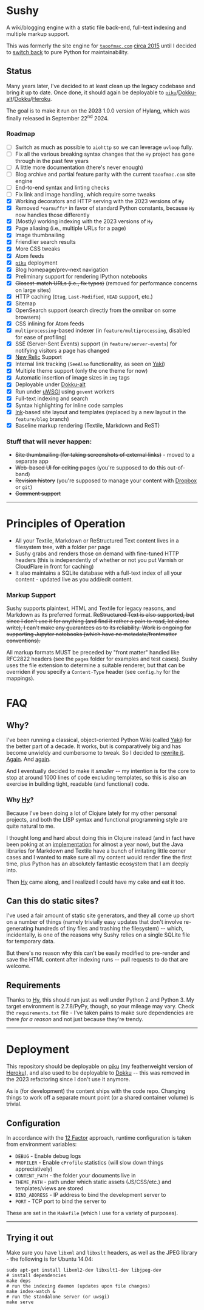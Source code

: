 # Sushy

A wiki/blogging engine with a static file back-end, full-text indexing and multiple markup support.

This was formerly the site engine for [`taoofmac.com`](https://taoofmac.com) [circa 2015](https://taoofmac.com/space/blog/2015/02/01/1930) until I decided to [switch back](https://taoofmac.com/space/blog/2018/07/08/1330) to pure Python for maintainability. 

## Status

Many years later, I've decided to at least clean up the legacy codebase and bring it up to date. Once done, it should again be deployable to [`piku`][piku]/[Dokku-alt][da]/[Dokku][dokku]/[Heroku][heroku].

The goal is to make it run on the <strike>2023</strike> 1.0.0 version of Hylang, which was finally released in September 22<sup>nd</sup> 2024.

### Roadmap

* [ ] Switch as much as possible to `aiohttp` so we can leverage `uvloop` fully.
* [ ] Fix all the various breaking syntax changes that the `Hy` project has gone through in the past few years
* [ ] A little more documentation (there's never enough)
* [ ] Blog archive and partial feature parity with the current `taoofmac.com` site engine
* [ ] End-to-end syntax and linting checks
* [ ] Fix link and image handling, which require some tweaks
* [x] Working decorators and HTTP serving with the 2023 versions of `Hy`
* [x] Removed `*earmuffs*` in favor of standard Python constants, because `Hy` now handles those differently 
* [x] (Mostly) working indexing with the 2023 versions of `Hy`
* [x] Page aliasing (i.e., multiple URLs for a page)
* [x] Image thumbnailing
* [x] Friendlier search results
* [x] More CSS tweaks
* [x] Atom feeds
* [x] [`piku`][piku] deployment
* [x] Blog homepage/prev-next navigation
* [x] Preliminary support for rendering IPython notebooks
* [x] <strike>Closest-match URLs (i.e., fix typos)</strike> (removed for performance concerns on large sites)
* [x] HTTP caching (`Etag`, `Last-Modified`, `HEAD` support, etc.)
* [x] Sitemap
* [x] OpenSearch support (search directly from the omnibar on some browsers)
* [x] CSS inlining for Atom feeds
* [x] `multiprocessing`-based indexer (in `feature/multiprocessing`, disabled for ease of profiling)
* [x] SSE (Server-Sent Events) support (in `feature/server-events`) for notifying visitors a page has changed 
* [x] [New Relic][nr] Support
* [x] Internal link tracking (`SeeAlso` functionality, as seen on [Yaki][y])
* [x] Multiple theme support (only the one theme for now)
* [x] Automatic insertion of image sizes in `img` tags
* [x] Deployable under [Dokku-alt][da]
* [x] Run under [uWSGI][uwsgi] using `gevent` workers
* [x] Full-text indexing and search
* [x] Syntax highlighting for inline code samples
* [x] [Ink][ink]-based site layout and templates (replaced by a new layout in the `feature/blog` branch)
* [x] Baseline markup rendering (Textile, Markdown and ReST)

### Stuff that will never happen:

* <strike>Site thumbnailing (for taking screenshots of external links)</strike> - moved to a separate app
* <strike>Web-based UI for editing pages</strike> (you're supposed to do this out-of-band)
* <strike>Revision history</strike> (you're supposed to manage your content with [Dropbox][db] or `git`)
* <strike>Comment support</strike>

---

# Principles of Operation

* All your Textile, Markdown or ReStructured Text content lives in a filesystem tree, with a folder per page
* Sushy grabs and renders those on demand with fine-tuned HTTP headers (this is independently of whether or not you put Varnish or CloudFlare in front for caching)
* It also maintains a SQLite database with a full-text index of all your content - updated live as you add/edit content.

### Markup Support

Sushy supports plaintext, HTML and Textile for legacy reasons, and Markdown as its preferred format. <strike>ReStructured Text is also supported, but since I don't use it for anything (and find it rather a pain to read, let alone write), I can't make any guarantees as to its reliability. Work is ongoing for supporting Jupyter notebooks (which have no metadata/frontmatter conventions).</strike>

All markup formats MUST be preceded by "front matter" handled like RFC2822 headers (see the `pages` folder for examples and test cases). Sushy uses the file extension to determine a suitable renderer, but that can be overriden if you specify a `Content-Type` header (see `config.hy` for the mappings).

# FAQ

## Why?

I've been running a classical, object-oriented Python Wiki (called [Yaki][y]) for the better part of a decade. It works, but is comparatively big and has become unwieldy and cumbersome to tweak. So I decided to [rewrite it][tng]. [Again][gae]. And [again][clj].

And I eventually decided to make it _smaller_ -- my intention is for the core to stop at around 1000 lines of code excluding templates, so this is also an exercise in building tight, readable (and functional) code.

### Why [Hy][hy]?

Because I've been doing a lot of Clojure lately for my other personal projects, and both the LISP syntax and functional programming style are quite natural to me.

I thought long and hard about doing this in Clojure instead (and in fact have been poking at an [implementation][clj] for almost a year now), but the Java libraries for Markdown and Textile have a bunch of irritating little corner cases and I wanted to make sure all my content would render fine the first time, plus Python has an absolutely fantastic ecosystem that I am deeply into.

Then [Hy][hy] came along, and I realized I could have my cake and eat it too.

## Can this do static sites?

I've used a fair amount of static site generators, and they all come up short on a number of things (namely trivially easy updates that don't involve re-generating hundreds of tiny files and trashing the filesystem) -- which, incidentally, is one of the reasons why Sushy relies on a single SQLite file for temporary data.

But there's no reason why this can't be easily modified to pre-render and save the HTML content after indexing runs -- pull requests to do that are welcome.

## Requirements

Thanks to [Hy][hy], this should run just as well under Python 2 and Python 3. My target environment is 2.7.8/PyPy, though, so your mileage may vary. Check the `requirements.txt` file - I've taken pains to make sure dependencies are there _for a reason_ and not just because they're trendy.

---

# Deployment

This repository should be deployable on [piku][piku] (my featherweight version of [Heroku][heroku]), and also used to be deployable to [Dokku][dokku] -- this was removed in the 2023 refactoring since I don't use it anymore.

As is (for development) the content ships with the code repo. Changing things to work off a separate mount point (or a shared container volume) is trivial.

## Configuration

In accordance with the [12 Factor][12] approach, runtime configuration is taken from environment variables:

* `DEBUG`        - Enable debug logs
* `PROFILER`     - Enable `cProfile` statistics (will slow down things appreciatively)
* `CONTENT_PATH` - the folder your documents live in
* `THEME_PATH`   - path under which static assets (JS/CSS/etc.)
and templates/views are stored
* `BIND_ADDRESS` - IP address to bind the development server to
* `PORT` - TCP port to bind the server to

These are set in the `Makefile` (which I use for a variety of purposes).

---

## Trying it out

Make sure you have `libxml` and `libxslt` headers, as well as the JPEG library - the following is for Ubuntu 14.04:
```
sudo apt-get install libxml2-dev libxslt1-dev libjpeg-dev
# install dependencies
make deps
# run the indexing daemon (updates upon file changes)
make index-watch &
# run the standalone server (or uwsgi)
make serve
```
[piku]: https://github.com/rcarmo/piku
[heroku]: https://www.heroku.com/
[da]: http://dokku-alt.github.io
[dokku]: https://github.com/progrium/dokku
[fig]: http://www.fig.sh
[12]: http://12factor.net/
[hy]: http://hylang.org
[y]: https://github.com/rcarmo/Yaki
[tng]: https://github.com/rcarmo/yaki-tng
[gae]: https://github.com/rcarmo/yaki-gae
[clj]: https://github.com/rcarmo/yaki-clj
[ink]: http://ink.sapo.pt
[uwsgi]: https://github.com/unbit/uwsgi
[db]: http://www.dropbox.com
[nr]: http://www.newrelic.com
